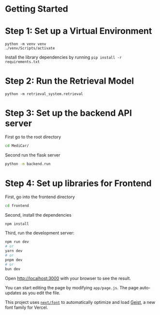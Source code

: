 # Getting Started

# Step 1: Set up a Virtual Environment

```
python -m venv venv
./venv/Scripts/activate
```

Install the library dependencies by running `pip install -r requirements.txt`

# Step 2: Run the Retrieval Model

```
python -m retrieval_system.retrieval
```

# Step 3: Set up the backend API server

First go to the root directory
```bash
cd MediCar/
```
Second run the flask server
```bash
python -m backend.run
```

# Step 4: Set up libraries for Frontend

First, go into the frontend directory

```bash
cd frontend
```

Second, install the dependencies

```bash
npm install
```

Third, run the development server:

```bash
npm run dev
# or
yarn dev
# or
pnpm dev
# or
bun dev
```

Open [http://localhost:3000](http://localhost:3000) with your browser to see the result.

You can start editing the page by modifying `app/page.js`. The page auto-updates as you edit the file.

This project uses [`next/font`](https://nextjs.org/docs/app/building-your-application/optimizing/fonts) to automatically optimize and load [Geist](https://vercel.com/font), a new font family for Vercel.

